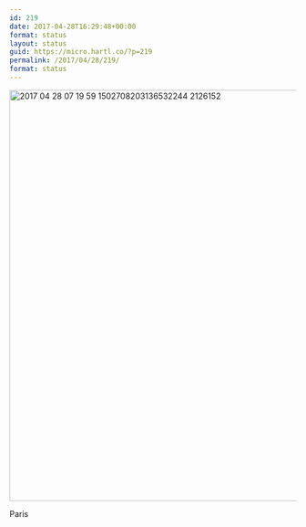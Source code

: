 ```yaml
---
id: 219
date: 2017-04-28T16:29:48+00:00
format: status
layout: status
guid: https://micro.hartl.co/?p=219
permalink: /2017/04/28/219/
format: status
---
```

<img title="2017-04-28 07.19.59 1502708203136532244_2126152.jpg" src="https://micro.hartl.co/wp-content/uploads/2018/01/2017-04-28-07.19.59-1502708203136532244_2126152.jpg" alt="2017 04 28 07 19 59 1502708203136532244 2126152" width="1080" height="720" border="0" />

Paris